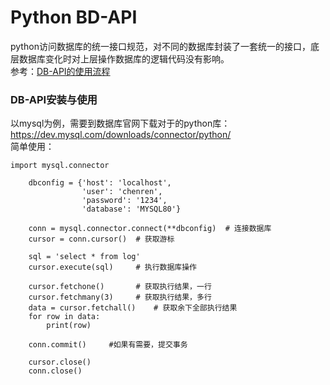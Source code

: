 ﻿# Python BD-API
python访问数据库的统一接口规范，对不同的数据库封装了一套统一的接口，底层数据库变化时对上层操作数据库的逻辑代码没有影响。  
参考：[DB-API的使用流程](https://blog.csdn.net/weixin_37972723/article/details/80425446)
### DB-API安装与使用
以mysql为例，需要到数据库官网下载对于的python库：https://dev.mysql.com/downloads/connector/python/  
简单使用：  
```
import mysql.connector

    dbconfig = {'host': 'localhost',
                'user': 'chenren',
                'password': '1234',
                'database': 'MYSQL80'}

    conn = mysql.connector.connect(**dbconfig)  # 连接数据库
    cursor = conn.cursor()  # 获取游标

    sql = 'select * from log'
    cursor.execute(sql)     # 执行数据库操作

    cursor.fetchone()       # 获取执行结果，一行
    cursor.fetchmany(3)     # 获取执行结果，多行
    data = cursor.fetchall()    # 获取余下全部执行结果
    for row in data:
        print(row)

    conn.commit()     #如果有需要，提交事务

    cursor.close()
    conn.close()
```
